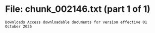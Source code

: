 ﻿# File: chunk_002146.txt (part 1 of 1)
```
Downloads Access downloadable documents for version effective 01 October 2025
```


